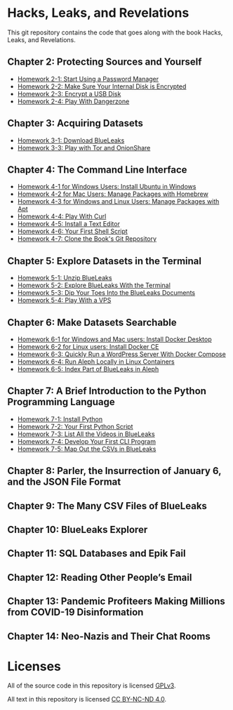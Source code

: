 # Hacks, Leaks, and Revelations

This git repository contains the code that goes along with the book Hacks, Leaks, and Revelations.

## Chapter 2: Protecting Sources and Yourself

- [Homework 2-1: Start Using a Password Manager](./chapter-2/homework-2-1.md)
- [Homework 2-2: Make Sure Your Internal Disk is Encrypted](./chapter-2/homework-2-2.md)
- [Homework 2-3: Encrypt a USB Disk](./chapter-2/homework-2-3.md)
- [Homework 2-4: Play With Dangerzone](./chapter-2/homework-2-4.md)

## Chapter 3: Acquiring Datasets

- [Homework 3-1: Download BlueLeaks](./chapter-3/homework-3-1.md)
- [Homework 3-3: Play with Tor and OnionShare](./chapter-3/homework-3-2.md)

## Chapter 4: The Command Line Interface

- [Homework 4-1 for Windows Users: Install Ubuntu in Windows](./chapter-4/homework-4-1.md)
- [Homework 4-2 for Mac Users: Manage Packages with Homebrew](./chapter-4/homework-4-2.md)
- [Homework 4-3 for Windows and Linux Users: Manage Packages with Apt](./chapter-4/homework-4-3.md)
- [Homework 4-4: Play With Curl](./chapter-4/homework-4-4.md)
- [Homework 4-5: Install a Text Editor](./chapter-4/homework-4-5.md)
- [Homework 4-6: Your First Shell Script](./chapter-4/homework-4-6.md)
- [Homework 4-7: Clone the Book's Git Repository](./chapter-4/homework-4-7.md)

## Chapter 5: Explore Datasets in the Terminal

- [Homework 5-1: Unzip BlueLeaks](./chapter-5/homework-5-1.md)
- [Homework 5-2: Explore BlueLeaks With the Terminal](./chapter-5/homework-5-2.md)
- [Homework 5-3: Dip Your Toes Into the BlueLeaks Documents](./chapter-5/homework-5-3.md)
- [Homework 5-4: Play With a VPS](./chapter-5/homework-5-4.md)

## Chapter 6: Make Datasets Searchable

- [Homework 6-1 for Windows and Mac users: Install Docker Desktop](./chapter-6/homework-6-1.md)
- [Homework 6-2 for Linux users: Install Docker CE](./chapter-6/homework-6-2.md)
- [Homework 6-3: Quickly Run a WordPress Server With Docker Compose](./chapter-6/homework-6-3.md)
- [Homework 6-4: Run Aleph Locally in Linux Containers](./chapter-6/homework-6-4.md)
- [Homework 6-5: Index Part of BlueLeaks in Aleph](./chapter-6/homework-6-5.md)

## Chapter 7: A Brief Introduction to the Python Programming Language

- [Homework 7-1: Install Python](./chapter-7/homework-7-1.md)
- [Homework 7-2: Your First Python Script](./chapter-7/homework-7-2.md)
- [Homework 7-3: List All the Videos in BlueLeaks](./chapter-7/homework-7-3.md)
- [Homework 7-4: Develop Your First CLI Program](./chapter-7/homework-7-4.md)
- [Homework 7-5: Map Out the CSVs in BlueLeaks](./chapter-7/homework-7-5.md)

## Chapter 8: Parler, the Insurrection of January 6, and the JSON File Format

## Chapter 9: The Many CSV Files of BlueLeaks

## Chapter 10: BlueLeaks Explorer

## Chapter 11: SQL Databases and Epik Fail

## Chapter 12: Reading Other People’s Email

## Chapter 13: Pandemic Profiteers Making Millions from COVID-19 Disinformation

## Chapter 14: Neo-Nazis and Their Chat Rooms

# Licenses

All of the source code in this repository is licensed [GPLv3](./LICENSE).

All text in this repository is licensed [CC BY-NC-ND 4.0](https://creativecommons.org/licenses/by-nc-nd/4.0/).
